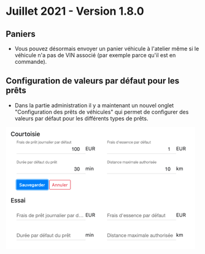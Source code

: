 # Juillet 2021 - Version 1.8.0

## Paniers

- Vous pouvez désormais envoyer un panier véhicule à l'atelier même si le véhicule n'a pas de VIN associé (par exemple parce qu'il est en commande).

## Configuration de valeurs par défaut pour les prêts

- Dans la partie administration il y a maintenant un nouvel onglet "Configuration des prêts de véhicules" qui permet de configurer des valeurs par défaut
pour les différents types de prêts.

<img src="https://raw.githubusercontent.com/gear-group/release-notes/master/release-notes/1.8.0/loans-config.png"/>
